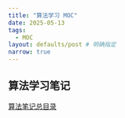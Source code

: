 ```yaml
---
title: "算法学习 MOC"
date: 2025-05-13
tags:
  - MOC
layout: defaults/post # 明确指定
narrow: true
---
```


## 算法学习笔记

[算法笔记总目录](/algorithmn-notes/moc-algorithms-overview.html)
